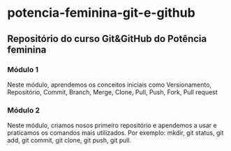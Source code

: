 # potencia-feminina-git-e-github

## Repositório do curso Git&amp;GitHub do Potência feminina

### Módulo 1
  Neste módulo, aprendemos os conceitos iniciais como Versionamento, Repositório, Commit, Branch, Merge, Clone, Pull, Push, Fork, Pull request
  
### Módulo 2
  Neste módulo, criamos nosos primeiro repositório e apendemos a usar e praticamos os comandos mais utilizados. Por exemplo: mkdir, git status, git add, git commit, git clone, git push, git pull.
